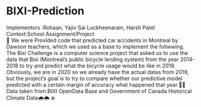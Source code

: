 # BIXI-Prediction
Implementors :Rohaan, Yajiv Sai Luckheenarain, Harsh Patel <br/>
Context:School Assignment/Project <br/>:bicyclist:
We were Provided code that predicted car accidents in Montreal by Dawson teachers, which we used as a base to implement the follwwing. <br/>
The Bixi Challenge is a computer science project that asked us to use the data that Bixi (Montreal’s public bicycle lending system) from the year 2014-2018 to try and predict what the bicycle usage would be like in 2019. Obviously, we are in 2020 so we already have the actual datas from 2019, but the project’s goal is to try to compare whether our predictive model predicted with a certain margin of accuracy what happened that year.:biking_woman: <br/>
Data taken from BIXI OpenData Base and Government of Canada Historical Climate Data:cloud_with_rain::sun_behind_rain_cloud:	:snowflake:

